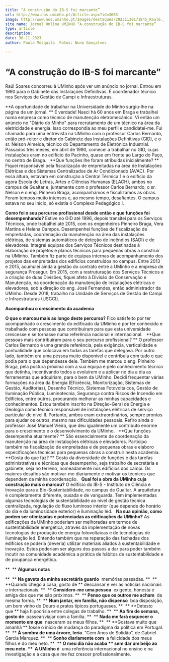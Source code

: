 ```yaml
---
title: “A construção do IB-S foi marcante”
url: http://www.nos.uminho.pt/Article.aspx?id=3683
image: http://www.nos.uminho.pt/Images/destaques/20231130171845_Raul6.jpg
site name: Jornal Online UMINHO “A construção do IB-S foi marcante”
type: article
description: 
date: 30-11-2023
author: Paula Mesquita  Fotos: Nuno Gonçalves

---
```

# “A construção do IB-S foi marcante”


  

Raúl Soares concorreu à UMinho após ver um anúncio no jornal. Entrou em 1990 para o Gabinete das Instalações Definitivas. É coordenador técnico nos Serviços de Gestão de Campi e Infraestruturas.

**A oportunidade de trabalhar na Universidade do Minho surgiu-lhe na página de um jornal. ** 
É verdade! Nasci há 60 anos em Braga e trabalhei numa empresa como técnico de manutenção eletromecânico. Vi então um anúncio no "Diário do Minho" para recrutamento de um técnico na área da eletricidade e energia. Isso correspondia ao meu perfil e candidatei-me. Fui chamado para uma entrevista na UMinho com o professor Carlos Bernardo, então pró-reitor e diretor do Gabinete das Instalações Definitivas (GID), e o sr. Nelson Almeida, técnico do Departamento de Eletrónica Industrial. Passados três meses, em abril de 1990, comecei a trabalhar no GID, cujas instalações eram no edifício do Pacinho, quase em frente ao Largo do Paço, no centro de Braga.
 
**Que funções lhe foram atribuídas inicialmente? ** 
Fiquei responsável pela fiscalização de empreitadas na área de Instalações Elétricas e dos Sistemas Centralizados de Ar Condicionado (AVAC). Por essa altura, estavam em construção a Central Térmica 1 e o edifício da agora Escola de Letras, Artes e Ciências Humanas (ELACH), ambos no campus de Gualtar e, juntamente com o professor Carlos Bernardo, o sr. Nelson e o eng. Pinheiro Braga, acompanhámos e fiscalizámos as obras. Foram tempos muito intensos e, ao mesmo tempo, desafiantes. O campus estava no seu início, só existia o Complexo Pedagógico I.

**Como foi o seu percurso profissional desde então e que funções foi desempenhando?** 
Estive no GID até 1996, depois transitei para os Serviços Técnicos, onde trabalhei até 2015, com os engenheiros Pinheiro Braga, Vera Martins e Helena Campos. Desempenhei funções de fiscalização de empreitadas, coordenação da manutenção na área das instalações elétricas, de sistemas automáticos de deteção de incêndios (SADI) e de elevadores. Integrei equipas dos Serviços Técnicos destinadas à elaboração de projetos e planos técnicos para pequenas obras a construir na UMinho. Também fiz parte de equipas internas de acompanhamento dos projetos das empreitadas dos edifícios construídos no campus. Entre 2013 e 2015, acumulei ainda a gestão do contrato entre a UMinho e a empresa de segurança Prosegur. Em 2015, com a restruturação dos Serviços Técnicos e a criação de duas Divisões, fiquei afeto à Divisão de Conservação e Manutenção, na coordenação da manutenção de instalações elétricas e elevadores, sob a direção do eng. José Fernandes, então administrador da UMinho. Desde 2018, trabalho na Unidade de Serviços de Gestão de Campi e Infraestruturas (USGCI).
 

**Acompanhou o crescimento da academia** 

**O que o marcou mais ao longo deste percurso?** 
Fico satisfeito por ter acompanhado o crescimento do edificado da UMinho e por ter conhecido e trabalhado com pessoas que contribuíram para que esta universidade crescesse e se tornasse numa referência nacional e internacional.
 
**Que pessoas mais contribuíram para o seu percurso profissional? ** 
O professor Carlos Bernardo é uma grande referência, pela exigência, verticalidade e pontualidade que colocava em todas as tarefas que delegava. Por outro lado, também era uma pessoa muito disponível e contribuía com tudo o que podia para o que dependesse dele. Também me marcou o eng. Pinheiro Braga, pela postura próxima com a sua equipa e pelo conhecimento técnico que detinha, incentivando todos a evoluírem e a aplicar no dia a dia as ferramentas que adquiriam, para o bem da UMinho. Decidi frequentar várias formações na área da Energia (Eficiência, Monitorização, Sistemas de Gestão, Auditorias), Desenho Técnico, Sistemas Fotovoltaicos, Gestão de Iluminação Pública, Luminotecnia, Segurança contra Riscos de Incendio em Edifícios, entre outros, procurando melhorar as minhas capacidades e conhecimentos. Estou também inscrito na Direção-Geral de Energia e Geologia como técnico responsável de instalações elétricas de serviço particular de nível II. Portanto, ambos eram extraordinários, sempre prontos para ajudar os outros, mesmo nas dificuldades pessoais. Refiro ainda o professor José Manuel Vieira, que deu igualmente um contributo enorme para o crescimento e o desenvolvimento da UMinho.
 
**Que funções desempenha atualmente? ** 
São essencialmente de coordenação da manutenção na área de instalações elétricas e elevadores. Participo também na fiscalização de empreitadas e de pequenas obras e elaboro especificações técnicas para pequenas obras a construir nesta academia.
 
**Gosta do que faz? ** 
Gosto da diversidade de funções e das tarefas administrativas e técnicas que desempenho, seja trabalho de secretária e gabinete, seja no terreno, nomeadamente nos edifícios dos campi. Os maiores desafios são motivar-me diariamente e motivar os técnicos que dependem da minha coordenação.
 
**Qual foi a obra da UMinho cuja construção mais o marcou?** 
O edifício do IB-S - Instituto de Ciência e Inovação para a Bio-Sustentabilidade, no campus de Gualtar. A arquitetura é completamente diferente, ousada e de vanguarda. Tem implementadas algumas tecnologias de sustentabilidade ao nível de gestão técnica centralizada, regulação do fluxo luminoso interior (que depende do horário do dia e da luminosidade exterior) e iluminação led.
 
**Na sua opinião, como podem ser otimizadas e potenciadas as edificações da UMinho?** 
As edificações da UMinho poderiam ser melhoradas em termos de sustentabilidade energética, através da implementação de novas tecnologias de produção de energia fotovoltaicas e de tecnologias de iluminação led. Entendo também que na reparação das fachadas dos edifícios se poderia (deveria) utilizar materiais aliados à sustentabilidade e inovação. Estes poderiam ser alguns dos passos a dar para poder também incutir na comunidade académica a prática de hábitos de sustentabilidade e de poupança energética.

**  ** **Algumas notas** 

**  ** **Na gaveta da minha secretária guardo**  memórias passadas.
**  ** **Quando chego a casa, gosto de ** descansar e ver as notícias nacionais e internacionais.
**  ** **Considero-me uma pessoa**  exigente, honesta e amiga dos que me são próximos.
**  ** **Penso que os outros me acham**  da mesma forma.
**  ** **Num jantar, em família, não dispenso**  boa disposição, um bom vinho do Douro e pratos típicos portugueses.
**  ** **Detesto que ** haja hipocrisia entre colegas de trabalho.
**  ** **Ao fim de semana, gosto de**  passear/viajar com a família.
**  ** **Nada me fará esquecer o momento em que**  nasceram os meus filhos.
**  ** **Gostava muito que amanhã ** fosse o início de mudança do paradigma da política em Portugal.
**  ** **À sombra de uma árvore, leria**  “Cem Anos de Solidão”, de Gabriel Garcia Marquez.
**  ** **Sonho diariamente com**  a felicidade dos meus filhos e do meu neto.
**  ** **O meu dia não acaba ** sem dar um beijo ao meu neto.
**  A UMinho é**  uma referência internacional no ensino e na investigação e a casa que me fez crescer profissionalmente.
 

